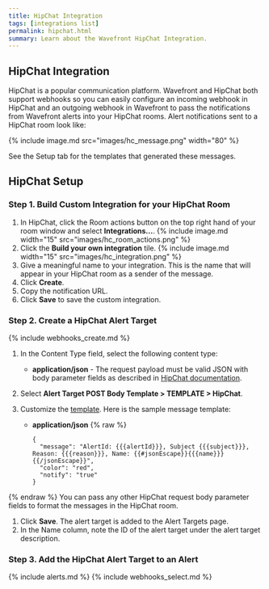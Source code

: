 ```yaml
---
title: HipChat Integration
tags: [integrations list]
permalink: hipchat.html
summary: Learn about the Wavefront HipChat Integration.
---
```

## HipChat Integration

HipChat is a popular communication platform. Wavefront and HipChat both support webhooks so you can easily configure an incoming webhook in HipChat and an outgoing webhook in Wavefront to pass the notifications from Wavefront alerts into your HipChat rooms. Alert notifications sent to a HipChat room look like:

{% include image.md src="images/hc_message.png" width="80" %}

See the Setup tab for the templates that generated these messages. 

## HipChat Setup



### Step 1. Build Custom Integration for your HipChat Room

1. In HipChat, click the Room actions button on the top right hand of your room window and select **Integrations...**.
{% include image.md width="15" src="images/hc_room_actions.png" %}
1. Click the **Build your own integration** tile.
{% include image.md width="15" src="images/hc_integration.png" %}
1. Give a meaningful name to your integration. This is the name that will appear in your HipChat room as a sender of the message.
1. Click **Create**.
1. Copy the notification URL.
1. Click **Save** to save the custom integration.
 
### Step 2. Create a HipChat Alert Target

{% include webhooks_create.md %}
1. In the Content Type field, select the following content type:
   - **application/json** - The request payload must be valid JSON with body parameter fields as described in [HipChat documentation](https://www.hipchat.com/docs/apiv2/method/send_room_notification).
   
1. Select **Alert Target POST Body Template > TEMPLATE > HipChat**.
1. Customize the [template](https://docs.wavefront.com/webhooks_alert_notification.html#customizing-webhook-templates).
 Here is the sample message template:
   - **application/json**
{% raw %}
     ```
     {
       "message": "AlertId: {{{alertId}}}, Subject {{{subject}}}, Reason: {{{reason}}}, Name: {{#jsonEscape}}{{{name}}}{{/jsonEscape}}",
       "color": "red",
       "notify": "true"
     }
     ```
{% endraw %}
   You can pass any other HipChat request body parameter fields to format the messages in the HipChat room.
1. Click **Save**. The alert target is added to the Alert Targets page.
1. In the Name column, note the ID of the alert target under the alert target description.

### Step 3. Add the HipChat Alert Target to an Alert

{% include alerts.md %}
{% include webhooks_select.md %}


